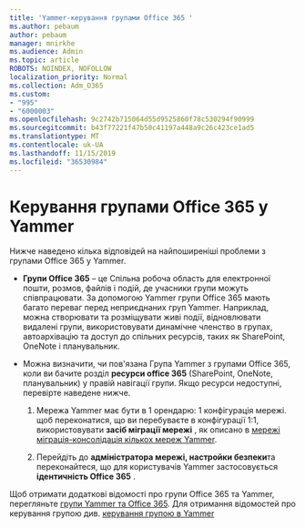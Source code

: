 ```yaml
---
title: 'Yammer-керування групами Office 365 '
ms.author: pebaum
author: pebaum
manager: mnirkhe
ms.audience: Admin
ms.topic: article
ROBOTS: NOINDEX, NOFOLLOW
localization_priority: Normal
ms.collection: Adm_O365
ms.custom:
- "995"
- "6000003"
ms.openlocfilehash: 9c2742b715064d55d9525860f78c530294f90999
ms.sourcegitcommit: b43f77221f47b50c41197a448a9c26c423ce1ad5
ms.translationtype: MT
ms.contentlocale: uk-UA
ms.lasthandoff: 11/15/2019
ms.locfileid: "36530984"
---
```

# <a name="manage-office-365-groups-in-yammer"></a>Керування групами Office 365 у Yammer

Нижче наведено кілька відповідей на найпоширеніші проблеми з групами Office 365 у Yammer.

* **Групи Office 365** – це Спільна робоча область для електронної пошти, розмов, файлів і подій, де учасники групи можуть співпрацювати. За допомогою Yammer групи Office 365 мають багато переваг перед неприєднаних груп Yammer. Наприклад, можна створювати та розміщувати живі події, відновлювати видалені групи, використовувати динамічне членство в групах, автоархівацію та доступ до спільних ресурсів, таких як SharePoint, OneNote і планувальник.

* Можна визначити, чи пов'язана Група Yammer з групами Office 365, коли ви бачите розділ **ресурси office 365** (SharePoint, OneNote, планувальник) у правій навігації групи. Якщо ресурси недоступні, перевірте наведене нижче.

  1. Мережа Yammer має бути в 1 орендарю: 1 конфігурація мережі. щоб переконатися, що ви перебуваєте в конфігурації 1:1, використовувати **засіб міграції мережі** , як описано в [мережі міграція-консолідація кількох мереж Yammer](https://docs.microsoft.com/yammer/configure-your-yammer-network/consolidate-multiple-yammer-networks).

  2. Перейдіть до **адміністратора мережі, настройки безпеки**та переконайтеся, що для користувачів Yammer застосовується **ідентичність Office 365** .

Щоб отримати додаткові відомості про групи Office 365 та Yammer, перегляньте [групи Yammer та Office 365](https://docs.microsoft.com/yammer/manage-yammer-groups/yammer-and-office-365-groups?redirectSourcePath=%252fen-us%252farticle%252fYammer-and-Office-365-Groups-d8c239dc-a48b-47ab-b85e-6b4b8191a869). Для отримання відомостей про керування групою див. [керування групою в Yammer](https://support.office.com/article/Manage-a-group-in-Yammer-6e05c6d6-5548-4c88-89cd-e6757a514ef2)
